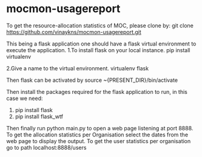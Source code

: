 # mocmon-usagereport
To get the resource-allocation statistics of MOC, please clone by:
git clone https://github.com/vinaykns/mocmon-usagereport.git

This being a flask application one should have a flask virtual environment to execute the application.
1.To install flask on your local instance.
  pip install virtualenv

2.Give a name to the virtual environment.
  virtualenv flask
  
Then flask can be activated by source ~{PRESENT_DIR}/bin/activate

Then install the packages required for the flask application to run, in this case we need:
1. pip install flask
2. pip install flask_wtf

Then finally run python main.py to open a web page listening at port 8888.
To get the allocation statistics per Organisation select the dates from the web page to display the output.
To get the user statistics per organisation go to path localhost:8888/users 
